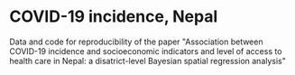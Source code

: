 # COVID-19 incidence, Nepal
Data and code for reproducibility of the paper "Association between COVID-19 incidence and socioeconomic indicators and level of access to health care in Nepal: a disatrict-level Bayesian spatial regression analysis"
